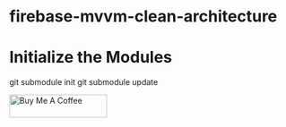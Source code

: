 # firebase-mvvm-clean-architecture


# Initialize the Modules
git submodule init
git submodule update

             


<a href="buymeacoffee.com/williamjf" target="_blank"><img src="https://cdn.buymeacoffee.com/buttons/default-orange.png" alt="Buy Me A Coffee" height="41" width="174"></a>
